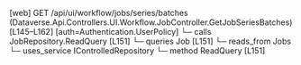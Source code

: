 [web] GET /api/ui/workflow/jobs/series/batches  (Dataverse.Api.Controllers.UI.Workflow.JobController.GetJobSeriesBatches)  [L145–L162] [auth=Authentication.UserPolicy]
  └─ calls JobRepository.ReadQuery [L151]
  └─ queries Job [L151]
    └─ reads_from Jobs
  └─ uses_service IControlledRepository<Job>
    └─ method ReadQuery [L151]

